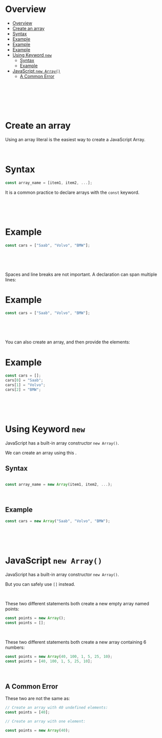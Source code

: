 # Overview

- [Overview](#overview)
- [Create an array](#create-an-array)
- [Syntax](#syntax)
- [Example](#example)
- [Example](#example-1)
- [Example](#example-2)
- [Using Keyword `new`](#using-keyword-new)
  - [Syntax](#syntax-1)
  - [Example](#example-3)
- [JavaScript `new Array()`](#javascript-new-array)
  - [A Common Error](#a-common-error)

&nbsp;

&nbsp;

&nbsp;

# Create an array

Using an array literal is the easiest way to create a JavaScript Array.

&nbsp;

# Syntax

```js
const array_name = [item1, item2, ...];
```

It is a common practice to declare arrays with the `const` keyword.

&nbsp;

&nbsp;

# Example

```js
const cars = ["Saab", "Volvo", "BMW"];
```

&nbsp;

&nbsp;

Spaces and line breaks are not important. A declaration can span multiple lines:

# Example

```js
const cars = ["Saab", "Volvo", "BMW"];
```

&nbsp;

&nbsp;

You can also create an array, and then provide the elements:

# Example

```js
const cars = [];
cars[0] = "Saab";
cars[1] = "Volvo";
cars[2] = "BMW";
```

&nbsp;

&nbsp;

# Using Keyword `new`

JavaScript has a built-in array constructor `new Array()`.

We can create an array using this .

## Syntax

```js

const array_name = new Array(item1, item2, ...);
```

&nbsp;

## Example

```js
const cars = new Array("Saab", "Volvo", "BMW");
```

&nbsp;

&nbsp;

# JavaScript `new Array()`

JavaScript has a built-in array constructor `new Array()`.

But you can safely use `[]` instead.

&nbsp;

These two different statements both create a new empty array named points:

```js
const points = new Array();
const points = [];
```

&nbsp;

These two different statements both create a new array containing 6 numbers:

```js
const points = new Array(40, 100, 1, 5, 25, 10);
const points = [40, 100, 1, 5, 25, 10];
```

&nbsp;

## A Common Error

These two are not the same as:

```js
// Create an array with 40 undefined elements:
const points = [40];

// Create an array with one element:

const points = new Array(40);
```

&nbsp;

&nbsp;

&nbsp;

&nbsp;

&nbsp;

&nbsp;

&nbsp;

&nbsp;

&nbsp;

&nbsp;

&nbsp;

&nbsp;

&nbsp;

&nbsp;

&nbsp;

&nbsp;

&nbsp;

&nbsp;

&nbsp;

&nbsp;

&nbsp;

&nbsp;

&nbsp;

&nbsp;

&nbsp;

&nbsp;

&nbsp;

```

```
